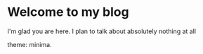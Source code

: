 # Welcome to my blog

I'm glad you are here. I plan to talk about absolutely nothing at all

theme: minima.
